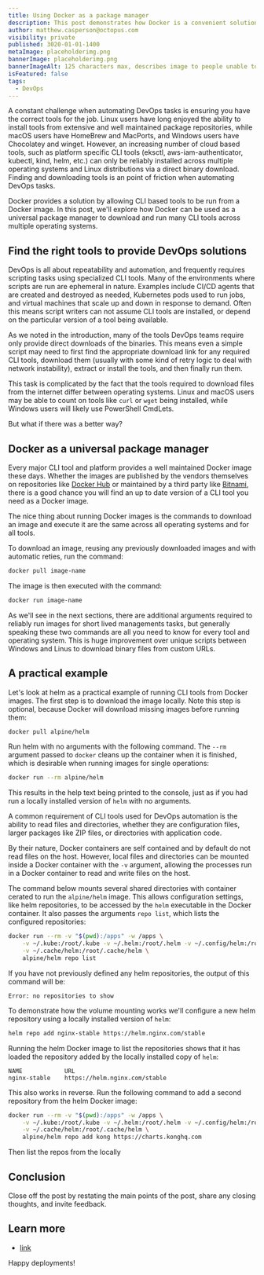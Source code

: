 ```yaml
---
title: Using Docker as a package manager
description: This post demonstrates how Docker is a convenient solution for downloading and running many CLI tools
author: matthew.casperson@octopus.com
visibility: private
published: 3020-01-01-1400
metaImage: placeholderimg.png
bannerImage: placeholderimg.png
bannerImageAlt: 125 characters max, describes image to people unable to see it.
isFeatured: false
tags: 
  - DevOps
---
```


A constant challenge when automating DevOps tasks is ensuring you have the correct tools for the job. Linux users have long enjoyed the ability to install tools from extensive and well maintained package repositories, while macOS users have HomeBrew and MacPorts, and Windows users have Chocolatey and winget. However, an increasing number of cloud based tools, such as platform specific CLI tools (eksctl, aws-iam-authenticator, kubectl, kind, helm, etc.) can only be reliably installed across multiple operating systems and Linux distributions via a direct binary download. Finding and downloading tools is an point of friction when automating DevOps tasks.

Docker provides a solution by allowing CLI based tools to be run from a Docker image. In this post, we'll explore how Docker can be used as a universal package manager to download and run many CLI tools across multiple operating systems.

## Find the right tools to provide DevOps solutions

DevOps is all about repeatability and automation, and frequently requires scripting tasks using specialized CLI tools. Many of the environments where scripts are run are ephemeral in nature. Examples include CI/CD agents that are created and destroyed as needed, Kubernetes pods used to run jobs, and virtual machines that scale up and down in response to demand. Often this means script writers can not assume CLI tools are installed, or depend on the particular version of a tool being available.

As we noted in the introduction, many of the tools DevOps teams require only provide direct downloads of the binaries. This means even a simple script may need to first find the appropriate download link for any required CLI tools, download them (usually with some kind of retry logic to deal with network instability), extract or install the tools, and then finally run them.

This task is complicated by the fact that the tools required to download files from the internet differ between operating systems. Linux and macOS users may be able to count on tools like `curl` or `wget` being installed, while Windows users will likely use PowerShell CmdLets.

But what if there was a better way?

## Docker as a universal package manager

Every major CLI tool and platform provides a well maintained Docker image these days. Whether the images are published by the vendors themselves on repositories like [Docker Hub](https://hub.docker.com/) or maintained by a third party like [Bitnami](https://bitnami.com/), there is a good chance you will find an up to date version of a CLI tool you need as a Docker image.

The nice thing about running Docker images is the commands to download an image and execute it are the same across all operating systems and for all tools.

To download an image, reusing any previously downloaded images and with automatic reties, run the command:

```bash
docker pull image-name
```

The image is then executed with the command:

```bash
docker run image-name
```

As we'll see in the next sections, there are additional arguments required to reliably run images for short lived managements tasks, but generally speaking these two commands are all you need to know for every tool and operating system. This is huge improvement over unique scripts between Windows and Linus to download binary files from custom URLs.

## A practical example

Let's look at helm as a practical example of running CLI tools from Docker images. The first step is to download the image locally. Note this step is optional, because Docker will download missing images before running them:

```bash
docker pull alpine/helm
```

Run helm with no arguments with the following command. The `--rm` argument passed to `docker` cleans up the container when it is finished, which is desirable when running images for single operations:

```bash
docker run --rm alpine/helm
```

This results in the help text being printed to the console, just as if you had run a locally installed version of `helm` with no arguments.

A common requirement of CLI tools used for DevOps automation is the ability to read files and directories, whether they are configuration files, larger packages like ZIP files, or directories with application code.

By their nature, Docker containers are self contained and by default do not read files on the host. However, local files and directories can be mounted inside a Docker container with the `-v` argument, allowing the processes run in a Docker container to read and write files on the host.

The command below mounts several shared directories with container cerated to run the `alpine/helm` image. This allows configuration settings, like helm repositories, to be accessed by the `helm` executable in the Docker container. It also passes the arguments `repo list`, which lists the configured repositories:

```bash
docker run --rm -v "$(pwd):/apps" -w /apps \
    -v ~/.kube:/root/.kube -v ~/.helm:/root/.helm -v ~/.config/helm:/root/.config/helm \
    -v ~/.cache/helm:/root/.cache/helm \
    alpine/helm repo list
```

If you have not previously defined any helm repositories, the output of this command will be:

```
Error: no repositories to show
```

To demonstrate how the volume mounting works we'll configure a new helm repository using a locally installed version of `helm`:

```bash
helm repo add nginx-stable https://helm.nginx.com/stable
```

Running the helm Docker image to list the repositories shows that it has loaded the repository added by the locally installed copy of `helm`:

```
NAME            URL
nginx-stable    https://helm.nginx.com/stable
```

This also works in reverse. Run the following command to add a second repository from the helm Docker image:

```bash
docker run --rm -v "$(pwd):/apps" -w /apps \
    -v ~/.kube:/root/.kube -v ~/.helm:/root/.helm -v ~/.config/helm:/root/.config/helm \
    -v ~/.cache/helm:/root/.cache/helm \
    alpine/helm repo add kong https://charts.konghq.com
```

Then list the repos from the locally 


## Conclusion

Close off the post by restating the main points of the post, share any closing thoughts, and invite feedback.

## Learn more

- [link](https://www.example.com/resource)

Happy deployments! 
